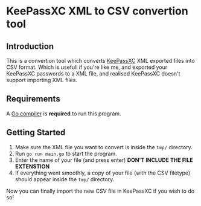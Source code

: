 # KeePassXC XML to CSV convertion tool

## Introduction
This is a convertion tool which converts [KeePassXC](https://keepassxc.org/) XML exported files into CSV format.
Which is usefull if you're like me, and exported your KeePassXC passwords to a XML file, and realised KeePassXC doesn't support importing XML files. 

## Requirements
A [Go compiler](https://go.dev/dl/) is **required** to run this program.

## Getting Started
1. Make sure the XML file you want to convert is inside the `tmp/` directory.
2. Run `go run main.go` to start the program.
3. Enter the name of your file (and press enter) **DON'T INCLUDE THE FILE EXTENSTION**
4. If everything went smoothly, a copy of your file (with the CSV filetype) should appear inside the `tmp/` directory.

Now you can finally import the new CSV file in KeePassXC if you wish to do so!
